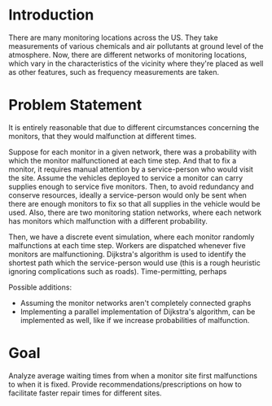 

# Introduction

There are many monitoring locations across the US. They take measurements of various chemicals and 
air pollutants at ground level of the atmosphere. Now, there are different networks of monitoring 
locations, which vary in the characteristics of the vicinity where they're placed as well as 
other features, such as frequency measurements are taken. 


# Problem Statement

It is entirely reasonable that due to different circumstances concerning the monitors, that they 
would malfunction at different times. 

Suppose for each monitor in a given network, there was a probability with which the monitor 
malfunctioned at each time step. And that to fix a monitor, it requires manual attention by 
a service-person who would visit the site. Assume the vehicles deployed to service a monitor 
can carry supplies enough to service five monitors. Then, to avoid redundancy and conserve 
resources, ideally a service-person would only be sent when there are enough monitors to fix 
so that all supplies in the vehicle would be used. Also, there are two monitoring station networks, 
where each network has monitors which malfunction with a different probability.

Then, we have a discrete event simulation, where each monitor randomly malfunctions at each time 
step. Workers are dispatched whenever five monitors are malfunctioning. Dijkstra's algorithm is 
used to identify the shortest path which the service-person would use (this is a rough heuristic 
ignoring complications such as roads). Time-permitting, perhaps 

Possible additions: 

* Assuming the monitor networks aren't completely connected graphs
* Implementing a parallel implementation of Dijkstra's algorithm, can be implemented as well, like if we increase probabilities of malfunction.


# Goal

Analyze average waiting times from when a monitor site first malfunctions to when it is fixed. 
Provide recommendations/prescriptions on how to facilitate faster repair times for different sites.




